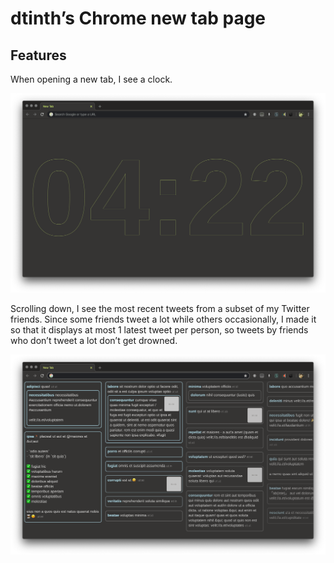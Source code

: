 # dtinth’s Chrome new tab page

## Features

When opening a new tab, I see a clock.

![Screenshot](docs/images/clock.png)

Scrolling down, I see the most recent tweets from a subset of my Twitter friends.
Since some friends tweet a lot while others occasionally, I made it so that it displays at most 1 latest tweet per person, so tweets by friends who don’t tweet a lot don’t get drowned.

![Screenshot](docs/images/twitter.png)
